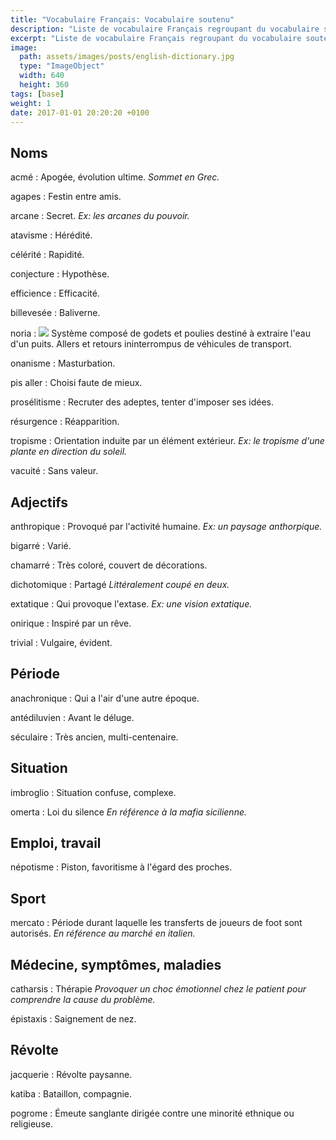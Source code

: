 ```yaml
---
title: "Vocabulaire Français: Vocabulaire soutenu"
description: "Liste de vocabulaire Français regroupant du vocabulaire soutenu relativement courant."
excerpt: "Liste de vocabulaire Français regroupant du vocabulaire soutenu relativement courant."
image:
  path: assets/images/posts/english-dictionary.jpg
  type: "ImageObject"
  width: 640
  height: 360
tags: [base]
weight: 1
date: 2017-01-01 20:20:20 +0100
---
```


## Noms

acmé
: Apogée, évolution ultime.
*Sommet en Grec.*

agapes
: Festin entre amis.

arcane
: Secret.
*Ex: les arcanes du pouvoir.*

atavisme
: Hérédité.

célérité
: Rapidité.

conjecture
: Hypothèse.

efficience
: Efficacité.

billevesée
: Baliverne.

noria
: [![](http://m.thumbs.canstockphoto.com/canstock10877775.jpg)](http://m.thumbs.canstockphoto.com/canstock10877775.jpg) Système composé de godets et poulies destiné à extraire l'eau d'un puits. Allers et retours ininterrompus de véhicules de transport.

onanisme
: Masturbation.

pis aller
: Choisi faute de mieux.

prosélitisme
: Recruter des adeptes, tenter d'imposer ses idées.

résurgence
: Réapparition.

tropisme
: Orientation induite par un élément extérieur.
*Ex: le tropisme d'une plante en direction du soleil.*

vacuité
: Sans valeur.


## Adjectifs

anthropique
: Provoqué par l'activité humaine.
*Ex: un paysage anthorpique.*

bigarré
: Varié.

chamarré
: Très coloré, couvert de décorations.

dichotomique
: Partagé
*Littéralement coupé en deux.*

extatique
: Qui provoque l'extase.
*Ex: une vision extatique.*

onirique
: Inspiré par un rêve.

trivial
: Vulgaire, évident.


## Période

anachronique
: Qui a l'air d'une autre époque.

antédiluvien
: Avant le déluge.

séculaire
: Très ancien, multi-centenaire.


## Situation

imbroglio
: Situation confuse, complexe.

omerta
: Loi du silence
*En référence à la mafia sicilienne.*


## Emploi, travail

népotisme
: Piston, favoritisme à l'égard des proches.


## Sport

mercato
: Période durant laquelle les transferts de joueurs de foot sont autorisés.
*En référence au marché en italien.*


## Médecine, symptômes, maladies

catharsis
: Thérapie
*Provoquer un choc émotionnel chez le patient pour comprendre la cause du problème.*

épistaxis
: Saignement de nez.


## Révolte

jacquerie
: Révolte paysanne.

katiba
: Bataillon, compagnie.

pogrome
: Émeute sanglante dirigée contre une minorité ethnique ou religieuse.
